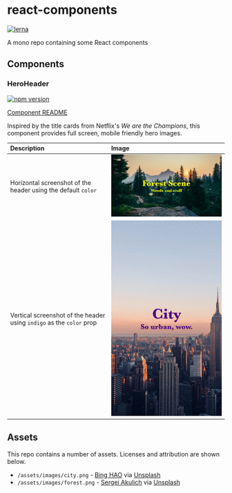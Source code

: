 # react-components

[![lerna](https://img.shields.io/badge/maintained%20with-lerna-cc00ff.svg)](https://lerna.js.org/)

A mono repo containing some React components

## Components

### HeroHeader

[![npm version](https://badge.fury.io/js/%40butterwith%2Fhero-header.svg)](https://badge.fury.io/js/%40butterwith%2Fhero-header)

[Component README](./packages/HeroHeader/README.md)

Inspired by the title cards from Netflix's _We are the Champions_, this component provides full screen, mobile friendly hero images.

| Description                                                          | Image                                                                                                        |
| :------------------------------------------------------------------- | :----------------------------------------------------------------------------------------------------------- |
| Horizontal screenshot of the header using the default `color`        | ![A screenshot of the hero header with a forest background](./docs/images/hero_header_screenshot-forest.png) |
| Vertical screenshot of the header using `indigo` as the `color` prop | ![A screenshot of the hero header with a city background](./docs/images/hero_header_screenshot-city.png)     |

## Assets

This repo contains a number of assets. Licenses and attribution are shown below.

- `/assets/images/city.png` - [Bing HAO](https://unsplash.com/@bingh) via [Unsplash](https://unsplash.com/photos/_wqj9tC0WSE)
- `/assets/images/forest.png` - [Sergei Akulich](https://unsplash.com/@sakulich) via [Unsplash](https://unsplash.com/photos/-heLWtuAN3c)
